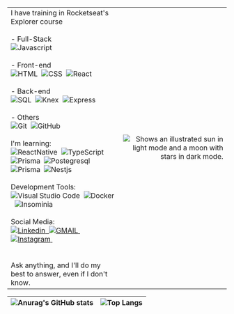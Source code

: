 <table>
  <tr>
    <td align="left">
      I have training in Rocketseat's Explorer course
      </br></br>
      - Full-Stack
      </br>
        <img alt="Javascript" src="https://img.shields.io/badge/-JavaScript-05122A?style=flat&logo=javascript"/>&nbsp
      </br></br>
      - Front-end
      </br>
        <img alt="HTML" src="https://img.shields.io/badge/-HTML-05122A?style=flat&logo=HTML5"/>&nbsp
        <img alt="CSS" src="https://img.shields.io/badge/-CSS-05122A?style=flat&logo=CSS3&logoColor=1572B6"/>&nbsp
        <img alt="React" src="https://img.shields.io/badge/-React-05122A?style=flat&logo=react"/>&nbsp
      </br></br>
      - Back-end
      </br>
        <img alt="SQL" src="https://img.shields.io/badge/-SQLite-05122A?style=flat&logo=sqlite"/>&nbsp
        <img alt="Knex" src="https://img.shields.io/badge/-Knex-05122A?style=flat&logo=knex"/>&nbsp
        <img alt="Express" src="https://img.shields.io/badge/-Express-05122A?style=flat&logo=express"/>&nbsp
      </br></br>
      - Others
      </br>
        <img alt="Git" src="https://img.shields.io/badge/-Git-05122A?style=flat&logo=git"/>&nbsp
        <img alt="GitHub" src="https://img.shields.io/badge/-GitHub-05122A?style=flat&logo=github"/>&nbsp
      </br></br>
      I'm learning:
      </br>
        <img alt="ReactNative" src="https://img.shields.io/badge/-React_Native-05122A?style=flat&logo=react"/>&nbsp
        <img alt="TypeScript" src="https://img.shields.io/badge/-TypeScript-05122A?style=flat&logo=typescript"/>&nbsp
        <img alt="Prisma" src="https://img.shields.io/badge/Node.js-05122A?style=flat&logo=node.js&logoColor=white"/>&nbsp
        <img alt="Postegresql" src="https://img.shields.io/badge/-PostgreSQL-05122A?style=flat&logo=postgresql"/>&nbsp
        <img alt="Prisma" src="https://img.shields.io/badge/-Prisma-05122A?style=flat&logo=prisma"/>&nbsp
        <img alt="Nestjs" src="https://img.shields.io/badge/-NestJS-05122A?style=flat&logo=nestjs"/>&nbsp
      </br></br>
      Development Tools:
      </br>
        <img alt="Visual Studio Code" src="https://img.shields.io/badge/-Visual%20Studio%20Code-05122A?style=flat&logo=visual-studio-code&logoColor=007ACC"/>&nbsp
        <img alt="Docker" src="https://img.shields.io/badge/-Docker-05122A?style=flat&logo=docker"/>&nbsp
        <img alt="Insominia" src="https://img.shields.io/badge/-Insomnia-05122A?style=flat&logo=insomnia"/>&nbsp
      </br></br>
      Social Media:
      </br>
        <a href="https://www.linkedin.com/in/taianekarine/" target="_blank">
          <img alt="Linkedin" src="https://camo.githubusercontent.com/a80d00f23720d0bc9f55481cfcd77ab79e141606829cf16ec43f8cacc7741e46/68747470733a2f2f696d672e736869656c64732e696f2f62616467652f4c696e6b6564496e2d3030373742353f7374796c653d666f722d7468652d6261646765266c6f676f3d6c696e6b6564696e266c6f676f436f6c6f723d7768697465"/>&nbsp
        </a>
        <a href="mailto:taianekas.dev0@gmail.com" target="_blank">
          <img alt="GMAIL" src="https://camo.githubusercontent.com/571384769c09e0c66b45e39b5be70f68f552db3e2b2311bc2064f0d4a9f5983b/68747470733a2f2f696d672e736869656c64732e696f2f62616467652f476d61696c2d4431343833363f7374796c653d666f722d7468652d6261646765266c6f676f3d676d61696c266c6f676f436f6c6f723d7768697465"/>&nbsp
        </a>
        <a href="https://www.instagram.com/taianekarine/" target="_blank">
          <img alt="Instagram" src="https://img.shields.io/badge/Instagram-E4405F?style=for-the-badge&logo=instagram&logoColor=white"/>&nbsp
        </br>
        </a>
      </br></br>
      Ask anything, and I'll do my best to answer, even if I don't know.
    </td>
    <td align="right">
    <picture>
      <source media="(prefers-color-scheme: dark)" srcset="https://github.com/taianekarine/taianekarine/assets/94652702/26090c05-5d2c-41ba-be92-f77df46c8022">
      <source media="(prefers-color-scheme: light)" srcset="https://github.com/taianekarine/taianekarine/assets/94652702/1f2d1160-f01c-41fd-a524-62127fc0acfa">
      <img alt="Shows an illustrated sun in light mode and a moon with stars in dark mode." src="https://github.com/taianekarine/taianekarine/assets/94652702/1f2d1160-f01c-41fd-a524-62127fc0acfa">
    </picture>
    </td>
  </tr>
</table>

| ![Anurag's GitHub stats](https://github-readme-stats.vercel.app/api?username=taianekarine&show_icons=true&theme=gruvbox) | ![Top Langs](https://github-readme-stats.vercel.app/api/top-langs/?username=taianekarine&layout=compact) |
|---|---|


